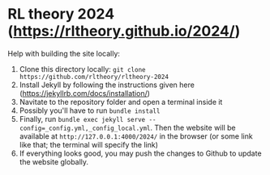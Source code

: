 # RL theory 2024 (https://rltheory.github.io/2024/)

Help with building the site locally:

1. Clone this directory locally: `git clone https://github.com/rltheory/rltheory-2024`
2. Install Jekyll by following the instructions given here (https://jekyllrb.com/docs/installation/)
3. Navitate to the repository folder and open a terminal inside it
4. Possibly you'll have to run `bundle install`
5. Finally, run `bundle exec jekyll serve --config=_config.yml,_config_local.yml`. Then the website will be available at `http://127.0.0.1:4000/2024/` in the browser (or some link like that; the terminal will specify the link)
6. If everything looks good, you may push the changes to Github to update the website globally.
